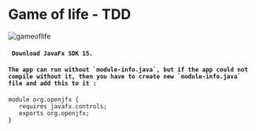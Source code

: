 # **Game of life - TDD**
![gameoflife](https://user-images.githubusercontent.com/3110131/97602050-243ef400-1a0b-11eb-946e-a40ef044f353.jpg)
#### `` Download JavaFx SDK 15.``

#### ``The app can run without `module-info.java`, but if the app could not compile without it, then you have to create new `module-info.java` file and add this to it :``
 
 ```
module org.openjfx {
    requires javafx.controls;
    exports org.openjfx;
}
```
